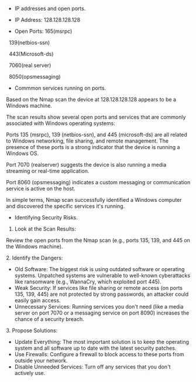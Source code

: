 * IP addresses and open ports.



* IP Address:  128.128.128.128
* Open Ports:  165(msrpc)

 		139(netbios-ssn)

 		443(Microsoft-ds)

 		7060(real server)

 		8050(opsmessaging)





* Commmon services running on ports.





Based on the Nmap scan the device at 128.128.128.128 appears to be a Windows machine.

The scan results show several open ports and services that are commonly associated with Windows operating systems:

Ports 135 (msrpc), 139 (netbios-ssn), and 445 (microsoft-ds) are all related to Windows networking, file sharing, and remote management. The presence of these ports is a strong indicator that the device is running a Windows OS.

Port 7070 (realserver) suggests the device is also running a media streaming or real-time application.

Port 8060 (opsmessaging) indicates a custom messaging or communication service is active on the host.

In simple terms, Nmap scan successfully identified a Windows computer and discovered the specific services it's running.





* Identifying Security Risks.





1. Look at the Scan Results:

Review the open ports from the Nmap scan (e.g., ports 135, 139, and 445 on the Windows machine).

2\. Identify the Dangers:

* Old Software: The biggest risk is using outdated software or operating systems. Unpatched systems are vulnerable to well-known cyberattacks like ransomware (e.g., WannaCry, which exploited port 445).
* Weak Security: If services like file sharing or remote access (on ports 135, 139, 445) are not protected by strong passwords, an attacker could easily gain access.
* Unnecessary Services: Running services you don't need (like a media server on port 7070 or a messaging service on port 8090) increases the chance of a security breach.

3\. Propose Solutions:

* Update Everything: The most important solution is to keep the operating system and all software up to date with the latest security patches.
* Use Firewalls: Configure a firewall to block access to these ports from outside your network.
* Disable Unneeded Services: Turn off any services that you don't actively use.
